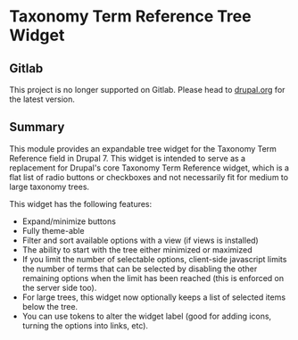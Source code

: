 # Taxonomy Term Reference Tree Widget

## Gitlab

This project is no longer supported on Gitlab.
Please head to [drupal.org](https://www.drupal.org/project/term_reference_tree)
for the latest version.

## Summary

This module provides an expandable tree widget for the Taxonomy Term Reference
field in Drupal 7. This widget is intended to serve as a replacement for
Drupal's core Taxonomy Term Reference widget, which is a flat list of radio
buttons or checkboxes and not necessarily fit for medium to large taxonomy
trees.

This widget has the following features:

- Expand/minimize buttons
- Fully theme-able
- Filter and sort available options with a view (if views is installed)
- The ability to start with the tree either minimized or maximized
- If you limit the number of selectable options, client-side javascript
    limits the number of terms that can be selected by disabling the other
    remaining options when the limit has been reached (this is enforced on
    the server side too).
- For large trees, this widget now optionally keeps a list of selected items
    below the tree.
- You can use tokens to alter the widget label (good for adding icons, turning
    the options into links, etc).
